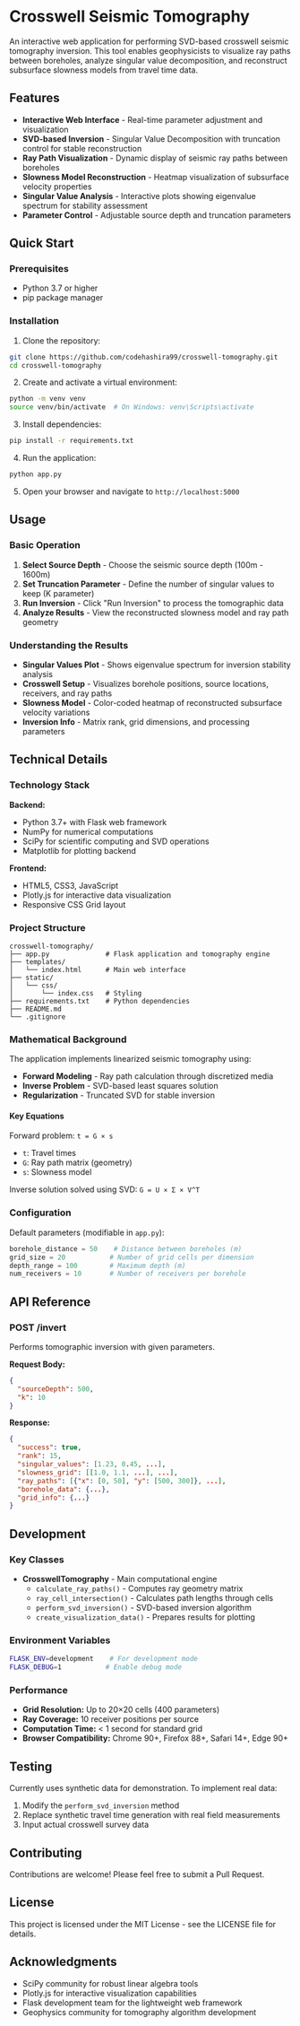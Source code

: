 # Crosswell Seismic Tomography

An interactive web application for performing SVD-based crosswell seismic tomography inversion. This tool enables geophysicists to visualize ray paths between boreholes, analyze singular value decomposition, and reconstruct subsurface slowness models from travel time data.

## Features

- **Interactive Web Interface** - Real-time parameter adjustment and visualization
- **SVD-based Inversion** - Singular Value Decomposition with truncation control for stable reconstruction
- **Ray Path Visualization** - Dynamic display of seismic ray paths between boreholes
- **Slowness Model Reconstruction** - Heatmap visualization of subsurface velocity properties
- **Singular Value Analysis** - Interactive plots showing eigenvalue spectrum for stability assessment
- **Parameter Control** - Adjustable source depth and truncation parameters

## Quick Start

### Prerequisites

- Python 3.7 or higher
- pip package manager

### Installation

1. Clone the repository:
```bash
git clone https://github.com/codehashira99/crosswell-tomography.git
cd crosswell-tomography
```

2. Create and activate a virtual environment:
```bash
python -m venv venv
source venv/bin/activate  # On Windows: venv\Scripts\activate
```

3. Install dependencies:
```bash
pip install -r requirements.txt
```

4. Run the application:
```bash
python app.py
```

5. Open your browser and navigate to `http://localhost:5000`

## Usage

### Basic Operation

1. **Select Source Depth** - Choose the seismic source depth (100m - 1600m)
2. **Set Truncation Parameter** - Define the number of singular values to keep (K parameter)
3. **Run Inversion** - Click "Run Inversion" to process the tomographic data
4. **Analyze Results** - View the reconstructed slowness model and ray path geometry

### Understanding the Results

- **Singular Values Plot** - Shows eigenvalue spectrum for inversion stability analysis
- **Crosswell Setup** - Visualizes borehole positions, source locations, receivers, and ray paths
- **Slowness Model** - Color-coded heatmap of reconstructed subsurface velocity variations
- **Inversion Info** - Matrix rank, grid dimensions, and processing parameters

## Technical Details

### Technology Stack

**Backend:**
- Python 3.7+ with Flask web framework
- NumPy for numerical computations
- SciPy for scientific computing and SVD operations
- Matplotlib for plotting backend

**Frontend:**
- HTML5, CSS3, JavaScript
- Plotly.js for interactive data visualization
- Responsive CSS Grid layout

### Project Structure

```
crosswell-tomography/
├── app.py              # Flask application and tomography engine
├── templates/
│   └── index.html      # Main web interface
├── static/
│   └── css/
│       └── index.css   # Styling
├── requirements.txt    # Python dependencies
├── README.md
└── .gitignore
```

### Mathematical Background

The application implements linearized seismic tomography using:

- **Forward Modeling** - Ray path calculation through discretized media
- **Inverse Problem** - SVD-based least squares solution
- **Regularization** - Truncated SVD for stable inversion

#### Key Equations

Forward problem: `t = G × s`
- `t`: Travel times
- `G`: Ray path matrix (geometry)
- `s`: Slowness model

Inverse solution solved using SVD: `G = U × Σ × V^T`

### Configuration

Default parameters (modifiable in `app.py`):

```python
borehole_distance = 50    # Distance between boreholes (m)
grid_size = 20           # Number of grid cells per dimension
depth_range = 100        # Maximum depth (m)
num_receivers = 10       # Number of receivers per borehole
```

## API Reference

### POST /invert

Performs tomographic inversion with given parameters.

**Request Body:**
```json
{
  "sourceDepth": 500,
  "k": 10
}
```

**Response:**
```json
{
  "success": true,
  "rank": 15,
  "singular_values": [1.23, 0.45, ...],
  "slowness_grid": [[1.0, 1.1, ...], ...],
  "ray_paths": [{"x": [0, 50], "y": [500, 300]}, ...],
  "borehole_data": {...},
  "grid_info": {...}
}
```

## Development

### Key Classes

- **CrosswellTomography** - Main computational engine
  - `calculate_ray_paths()` - Computes ray geometry matrix
  - `ray_cell_intersection()` - Calculates path lengths through cells
  - `perform_svd_inversion()` - SVD-based inversion algorithm
  - `create_visualization_data()` - Prepares results for plotting

### Environment Variables

```bash
FLASK_ENV=development    # For development mode
FLASK_DEBUG=1           # Enable debug mode
```

### Performance

- **Grid Resolution:** Up to 20×20 cells (400 parameters)
- **Ray Coverage:** 10 receiver positions per source
- **Computation Time:** < 1 second for standard grid
- **Browser Compatibility:** Chrome 90+, Firefox 88+, Safari 14+, Edge 90+

## Testing

Currently uses synthetic data for demonstration. To implement real data:

1. Modify the `perform_svd_inversion` method
2. Replace synthetic travel time generation with real field measurements
3. Input actual crosswell survey data

## Contributing

Contributions are welcome! Please feel free to submit a Pull Request.

## License

This project is licensed under the MIT License - see the LICENSE file for details.

## Acknowledgments

- SciPy community for robust linear algebra tools
- Plotly.js for interactive visualization capabilities
- Flask development team for the lightweight web framework
- Geophysics community for tomography algorithm development
